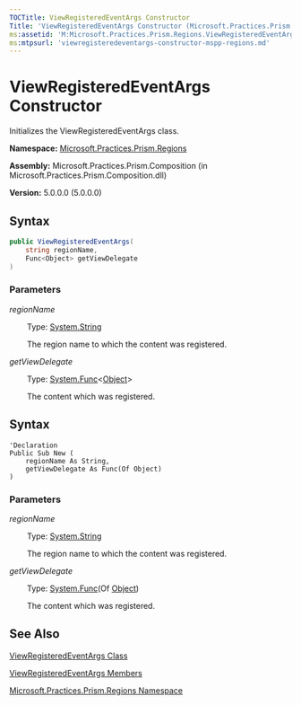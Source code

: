 ```yaml
---
TOCTitle: ViewRegisteredEventArgs Constructor
Title: 'ViewRegisteredEventArgs Constructor (Microsoft.Practices.Prism.Regions)'
ms:assetid: 'M:Microsoft.Practices.Prism.Regions.ViewRegisteredEventArgs.\#ctor(System.String,System.Func{System.Object})'
ms:mtpsurl: 'viewregisteredeventargs-constructor-mspp-regions.md'
---
```


# ViewRegisteredEventArgs Constructor

Initializes the ViewRegisteredEventArgs class.

**Namespace:** [Microsoft.Practices.Prism.Regions](/patterns-practices/reference/mspp-regions-namespace)

**Assembly:** Microsoft.Practices.Prism.Composition (in Microsoft.Practices.Prism.Composition.dll)

**Version:** 5.0.0.0 (5.0.0.0)

## Syntax

```C#
public ViewRegisteredEventArgs(
	string regionName,
	Func<Object> getViewDelegate
)
```

### Parameters

*regionName* 

&nbsp;&nbsp;&nbsp;&nbsp;&nbsp;&nbsp;&nbsp;&nbsp;Type: [System.String](http://msdn.microsoft.com/en-us/library/s1wwdcbf)

&nbsp;&nbsp;&nbsp;&nbsp;&nbsp;&nbsp;&nbsp;&nbsp;The region name to which the content was registered.

*getViewDelegate*  

&nbsp;&nbsp;&nbsp;&nbsp;&nbsp;&nbsp;&nbsp;&nbsp;Type: [System.Func](http://msdn.microsoft.com/en-us/library/bb534960)&lt;[Object](http://msdn.microsoft.com/en-us/library/e5kfa45b)&gt;

&nbsp;&nbsp;&nbsp;&nbsp;&nbsp;&nbsp;&nbsp;&nbsp;The content which was registered.

## Syntax

```VB
'Declaration
Public Sub New ( 
	regionName As String,
	getViewDelegate As Func(Of Object)
)
```

### Parameters

*regionName* 

&nbsp;&nbsp;&nbsp;&nbsp;&nbsp;&nbsp;&nbsp;&nbsp;Type: [System.String](http://msdn.microsoft.com/en-us/library/s1wwdcbf)

&nbsp;&nbsp;&nbsp;&nbsp;&nbsp;&nbsp;&nbsp;&nbsp;The region name to which the content was registered.

*getViewDelegate*  

&nbsp;&nbsp;&nbsp;&nbsp;&nbsp;&nbsp;&nbsp;&nbsp;Type: [System.Func](http://msdn.microsoft.com/en-us/library/bb534960)(Of [Object](http://msdn.microsoft.com/en-us/library/e5kfa45b))

&nbsp;&nbsp;&nbsp;&nbsp;&nbsp;&nbsp;&nbsp;&nbsp;The content which was registered.


## See Also

[ViewRegisteredEventArgs Class](/patterns-practices/reference/viewregisteredeventargs-class-mspp-regions)

[ViewRegisteredEventArgs Members](/patterns-practices/reference/viewregisteredeventargs-members-mspp-regions)

[Microsoft.Practices.Prism.Regions Namespace](/patterns-practices/reference/mspp-regions-namespace)
